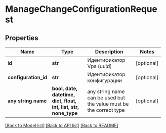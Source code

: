 # ManageChangeConfigurationRequest


## Properties
Name | Type | Description | Notes
------------ | ------------- | ------------- | -------------
**id** | **str** | Идентификатор Vps (uuid) | [optional] 
**configuration_id** | **str** | Идентификатор конфигурации | [optional] 
**any string name** | **bool, date, datetime, dict, float, int, list, str, none_type** | any string name can be used but the value must be the correct type | [optional]

[[Back to Model list]](../README.md#documentation-for-models) [[Back to API list]](../README.md#documentation-for-api-endpoints) [[Back to README]](../README.md)


